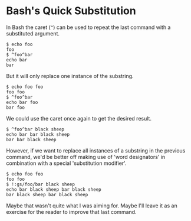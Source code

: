 # Bash's Quick Substitution

In Bash	the caret (`^`) can be used to repeat the last command with a substituted argument.

```
$ echo foo
foo
$ ^foo^bar
echo bar
bar
```

But it will only replace one instance of the substring.

```
$ echo foo foo
foo foo
$ ^foo^bar
echo bar foo
bar foo
```

We could use the caret once again to get the desired result.

```
$ ^foo^bar black sheep
echo bar bar black sheep
bar bar black sheep
```

However, if we want to replace all instances of a substring in the previous command, we'd be better off making use of 'word designators' in combination with a special 'substitution modifier'.

```
$ echo foo foo
foo foo
$ !:gs/foo/bar black sheep
echo bar black sheep bar black sheep
bar black sheep bar black sheep
```

Maybe that wasn't quite what I was aiming for. Maybe I'll leave it as an exercise for the reader to improve that last command.
